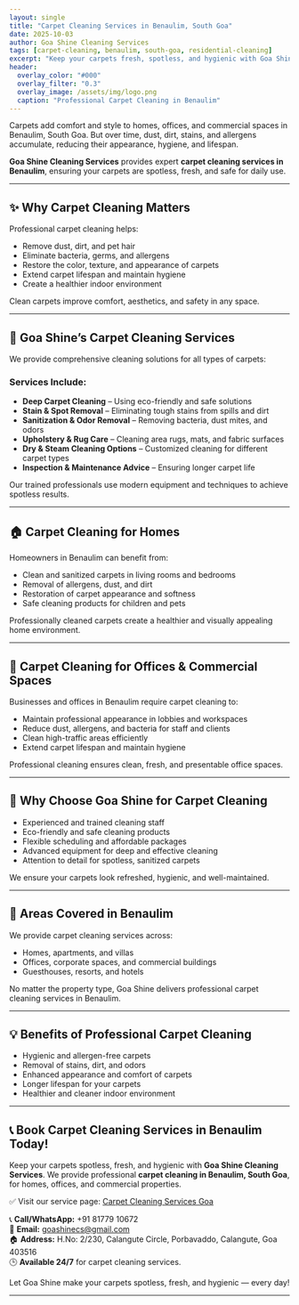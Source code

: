 ```yaml
---
layout: single
title: "Carpet Cleaning Services in Benaulim, South Goa"
date: 2025-10-03
author: Goa Shine Cleaning Services
tags: [carpet-cleaning, benaulim, south-goa, residential-cleaning]
excerpt: "Keep your carpets fresh, spotless, and hygienic with Goa Shine’s professional carpet cleaning services in Benaulim, South Goa."
header:
  overlay_color: "#000"
  overlay_filter: "0.3"
  overlay_image: /assets/img/logo.png
  caption: "Professional Carpet Cleaning in Benaulim"
---
```


Carpets add comfort and style to homes, offices, and commercial spaces in Benaulim, South Goa. But over time, dust, dirt, stains, and allergens accumulate, reducing their appearance, hygiene, and lifespan.  

**Goa Shine Cleaning Services** provides expert **carpet cleaning services in Benaulim**, ensuring your carpets are spotless, fresh, and safe for daily use.

---

## ✨ Why Carpet Cleaning Matters
Professional carpet cleaning helps:  
- Remove dust, dirt, and pet hair  
- Eliminate bacteria, germs, and allergens  
- Restore the color, texture, and appearance of carpets  
- Extend carpet lifespan and maintain hygiene  
- Create a healthier indoor environment  

Clean carpets improve comfort, aesthetics, and safety in any space.

---

## 🌟 Goa Shine’s Carpet Cleaning Services
We provide comprehensive cleaning solutions for all types of carpets:

### Services Include:
- **Deep Carpet Cleaning** – Using eco-friendly and safe solutions  
- **Stain & Spot Removal** – Eliminating tough stains from spills and dirt  
- **Sanitization & Odor Removal** – Removing bacteria, dust mites, and odors  
- **Upholstery & Rug Care** – Cleaning area rugs, mats, and fabric surfaces  
- **Dry & Steam Cleaning Options** – Customized cleaning for different carpet types  
- **Inspection & Maintenance Advice** – Ensuring longer carpet life  

Our trained professionals use modern equipment and techniques to achieve spotless results.

---

## 🏠 Carpet Cleaning for Homes
Homeowners in Benaulim can benefit from:  
- Clean and sanitized carpets in living rooms and bedrooms  
- Removal of allergens, dust, and dirt  
- Restoration of carpet appearance and softness  
- Safe cleaning products for children and pets  

Professionally cleaned carpets create a healthier and visually appealing home environment.

---

## 🏢 Carpet Cleaning for Offices & Commercial Spaces
Businesses and offices in Benaulim require carpet cleaning to:  
- Maintain professional appearance in lobbies and workspaces  
- Reduce dust, allergens, and bacteria for staff and clients  
- Clean high-traffic areas efficiently  
- Extend carpet lifespan and maintain hygiene  

Professional cleaning ensures clean, fresh, and presentable office spaces.

---

## 🚿 Why Choose Goa Shine for Carpet Cleaning
- Experienced and trained cleaning staff  
- Eco-friendly and safe cleaning products  
- Flexible scheduling and affordable packages  
- Advanced equipment for deep and effective cleaning  
- Attention to detail for spotless, sanitized carpets  

We ensure your carpets look refreshed, hygienic, and well-maintained.

---

## 📍 Areas Covered in Benaulim
We provide carpet cleaning services across:  
- Homes, apartments, and villas  
- Offices, corporate spaces, and commercial buildings  
- Guesthouses, resorts, and hotels  

No matter the property type, Goa Shine delivers professional carpet cleaning services in Benaulim.

---

## 💡 Benefits of Professional Carpet Cleaning
- Hygienic and allergen-free carpets  
- Removal of stains, dirt, and odors  
- Enhanced appearance and comfort of carpets  
- Longer lifespan for your carpets  
- Healthier and cleaner indoor environment  

---

## 📞 Book Carpet Cleaning Services in Benaulim Today!
Keep your carpets spotless, fresh, and hygienic with **Goa Shine Cleaning Services**. We provide professional **carpet cleaning in Benaulim, South Goa**, for homes, offices, and commercial properties.  

✅ Visit our service page: [Carpet Cleaning Services Goa](https://www.goashinecs.com/carpet-cleaning-services-goa.html)  

📞 **Call/WhatsApp:** +91 81779 10672  
📧 **Email:** goashinecs@gmail.com  
🏠 **Address:** H.No: 2/230, Calangute Circle, Porbavaddo, Calangute, Goa 403516  
🕒 **Available 24/7** for carpet cleaning services.  

Let Goa Shine make your carpets spotless, fresh, and hygienic — every day!  

---
